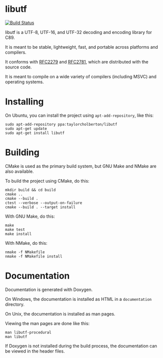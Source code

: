 libutf
======

[![Build Status](https://travis-ci.org/tholberton/libutf.svg?branch=master)](https://travis-ci.org/tholberton/libutf)

libutf is a UTF-8, UTF-16, and UTF-32 decoding and encoding library for C89.

It is meant to be stable, lightweight, fast, and portable across platforms and compilers.

It conforms with [RFC2279](https://www.ietf.org/rfc/rfc2781.txt) and [RFC2781](https://www.ietf.org/rfc/rfc2279.txt), which are distributed with the source code.

It is meant to compile on a wide variety of compilers (including MSVC) and operating systems.

# Installing

On Ubuntu, you can install the project using `apt-add-repository`, like this:

```
sudo apt-add-repository ppa:taylorcholberton/libutf
sudo apt-get update
sudo apt-get install libutf
```

# Building

CMake is used as the primary build system, but GNU Make and NMake are also available.

To build the project using CMake, do this:

```
mkdir build && cd build
cmake ..
cmake --build .
ctest --verbose --output-on-failure
cmake --build . --target install
```

With GNU Make, do this:

```
make
make test
make install
```

With NMake, do this:

```
nmake -f NMakefile
nmake -f NMakefile install
```

# Documentation

Documentation is generated with Doxygen.

On Windows, the documentation is installed as HTML in a `documentation` directory.

On Unix, the documentation is installed as man pages.

Viewing the man pages are done like this:

```
man libutf-procedural
man libutf
```

If Doxygen is not installed during the build process, the documentation can be viewed in the header files.

